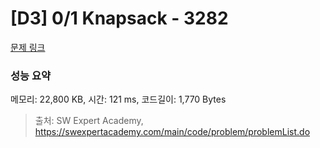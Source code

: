 # [D3] 0/1 Knapsack - 3282 

[문제 링크](https://swexpertacademy.com/main/code/problem/problemDetail.do?contestProbId=AWBJAVpqrzQDFAWr) 

### 성능 요약

메모리: 22,800 KB, 시간: 121 ms, 코드길이: 1,770 Bytes



> 출처: SW Expert Academy, https://swexpertacademy.com/main/code/problem/problemList.do